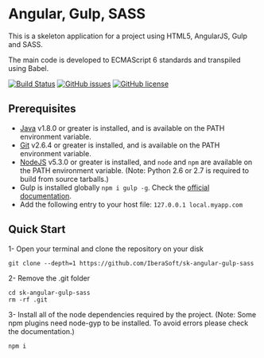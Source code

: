 # Angular, Gulp, SASS

This is a skeleton application for a project using HTML5, AngularJS, Gulp and SASS.

The main code is developed to ECMAScript 6 standards and transpiled using Babel.

[![Build Status](https://travis-ci.org/IberaSoft/sk-angular-gulp-sass.svg?branch=master)](https://travis-ci.org/IberaSoft/sk-angular-gulp-sass)
[![GitHub issues](https://img.shields.io/github/issues/IberaSoft/sk-angular-gulp-sass.svg)](https://github.com/IberaSoft/sk-angular-gulp-sass/issues)
[![GitHub license](https://img.shields.io/badge/license-MIT-blue.svg)](https://raw.githubusercontent.com/IberaSoft/sk-angular-gulp-sass/master/LICENSE)

## Prerequisites

- [Java](https://www.java.com/en/download/) v1.8.0 or greater is installed, and is available on the PATH environment variable.
- [Git](https://git-scm.com/) v2.6.4 or greater is installed, and is available on the PATH environment variable.
- [NodeJS](https://nodejs.org/en/download/) v5.3.0 or greater is installed, and `node` and `npm` are available on the PATH environment variable. (Note: Python 2.6 or 2.7 is required to build from source tarballs.)
- Gulp is installed globally `npm i gulp -g`. Check the [official documentation](https://github.com/gulpjs/gulp/blob/master/docs/getting-started.md).
- Add the following entry to your host file: `127.0.0.1 local.myapp.com`

## Quick Start

1- Open your terminal and clone the repository on your disk

```
git clone --depth=1 https://github.com/IberaSoft/sk-angular-gulp-sass
```

2- Remove the .git folder

```
cd sk-angular-gulp-sass
rm -rf .git
```

3- Install all of the node dependencies required by the project. (Note: Some npm plugins need node-gyp to be installed. To avoid errors please check the documentation.)

```
npm i
```